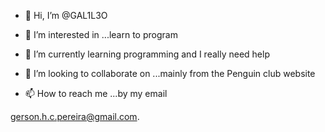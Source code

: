 - 👋 Hi, I’m @GAL1L3O
- 👀 I’m interested in ...learn to program
- 🌱 I’m currently learning 
programming and I really need help
- 💞️ I’m looking to collaborate on ...mainly from the Penguin club website


- 📫 How to reach me ...by my email

gerson.h.c.pereira@gmail.com.

<!---
GAL1L3OON/GAL1L3OON is a ✨ special ✨ repository because its `README.md` (this file) appears on your GitHub profile.
You can click the Preview link to take a look at your changes.
--->
